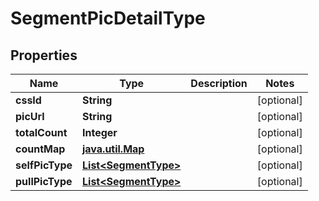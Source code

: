 

# SegmentPicDetailType


## Properties

Name | Type | Description | Notes
------------ | ------------- | ------------- | -------------
**cssId** | **String** |  |  [optional]
**picUrl** | **String** |  |  [optional]
**totalCount** | **Integer** |  |  [optional]
**countMap** | [**java.util.Map**](java.util.Map.md) |  |  [optional]
**selfPicType** | [**List&lt;SegmentType&gt;**](SegmentType.md) |  |  [optional]
**pullPicType** | [**List&lt;SegmentType&gt;**](SegmentType.md) |  |  [optional]



